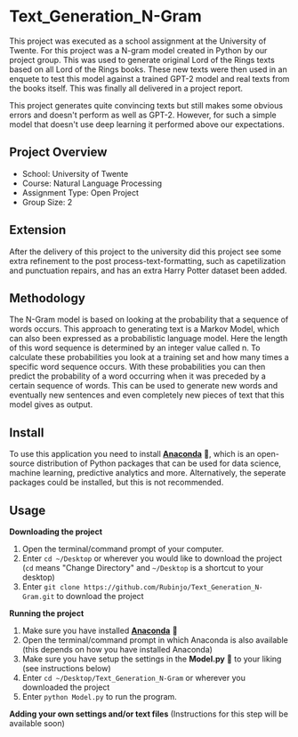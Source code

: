 # Text_Generation_N-Gram
This project was executed as a school assignment at the University of Twente. For this project was a N-gram model created in Python by our project group. This was used to generate original Lord of the Rings texts based on all Lord of the Rings books. These new texts were then used in an enquete to test this model against a trained GPT-2 model and real texts from the books itself. This was finally all delivered in a project report.

This project generates quite convincing texts but still makes some obvious errors and doesn't perform as well as GPT-2. However, for such a simple model that doesn't use deep learning it performed above our expectations.

## Project Overview
- School: University of Twente
- Course: Natural Language Processing
- Assignment Type: Open Project
- Group Size: 2

## Extension
After the delivery of this project to the university did this project see some extra refinement to the post process-text-formatting, such as capetilization and punctuation repairs, and has an extra Harry Potter dataset been added. 

## Methodology
The N-Gram model is based on looking at the probability that a sequence of words occurs. This approach to generating text is a Markov Model, which can also been expressed as a probabilistic language model. Here the length of this word sequence is determined by an integer value called n. To calculate these probabilities you look at a training set and how many times a specific word sequence occurs. With these probabilities you can then predict the probability of a word occurring when it was preceded by a certain sequence of words. This can be used to generate new words and eventually new sentences and even completely new pieces of text that this model gives as output.

## Install
To use this application you need to install **[Anaconda](https://www.anaconda.com/products/individual)** :snake:, which is an open-source distribution of Python packages that can be used for data science, machine learning, predictive analytics and more. Alternatively, the seperate packages could be installed, but this is not recommended.

## Usage
**Downloading the project**
1. Open the terminal/command prompt of your computer.
2. Enter `cd ~/Desktop` or wherever you would like to download the project (`cd` means "Change Directory" and `~/Desktop` is a shortcut to your desktop)
3. Enter `git clone https://github.com/Rubinjo/Text_Generation_N-Gram.git` to download the project

**Running the project**
1. Make sure you have installed **[Anaconda](https://www.anaconda.com/products/individual)** :snake:
2. Open the terminal/command prompt in which Anaconda is also available (this depends on how you have installed Anaconda)
3. Make sure you have setup the settings in the **Model.py** :page_facing_up: to your liking (see instructions below)
4. Enter `cd ~/Desktop/Text_Generation_N-Gram` or wherever you downloaded the project
5. Enter `python Model.py` to run the program.

**Adding your own settings and/or text files**
(Instructions for this step will be available soon)
